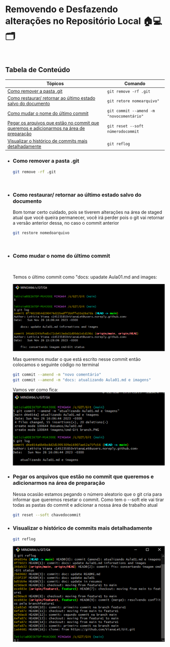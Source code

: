 # Removendo e Desfazendo alterações no Repositório Local 🏠💻🗂
<br>

## Tabela de Conteúdo
| Tópicos | Comando |
| ------  | ------- |
| [Como remover a pasta .git](#como-remover-a-pasta-git)| `git remove -rf .git`|
| [Como restaurar/ retornar ao último estado salvo do documento](#como-restaurar-retornar-ao-último-estado-salvo-do-documento)| `git retore nomearquivo"`|
|[Como mudar o nome do último commit](#como-mudar-o-nome-do-último-commit)| `git commit --amend -m "novocomentário"`|
|[Pegar os arquivos que estão no commit que queremos e adicionarmos na área de preparação](#pegar-os-arquivos-que-estão-no-commit-que-queremos-e-adicionarmos-na-área-de-preparação) | `git reset --soft númerodocommit`
|[Visualizar o histórico de commits mais detalhadamente](#visualizar-o-histórico-de-commits-mais-detalhadamente)| `git reflog`

- ### Como remover a pasta .git
    ``` bash
    git remove -rf .git
    ```
<br>

- ### Como restaurar/ retornar ao último estado salvo do documento
    Bom tomar certo cuidado, pois se tiverem alterações na área de staged atual que você queira permanecer, você irá perder pois o git vai retornar a versão anterior dessa, no caso o commit anterior
    ``` bash
    git restore nomedoarquivo
    ```
<br>

- ### Como mudar o nome do último commit
    <br>

    Temos o último commit como "docs: upadate Aula01.md and images:

    <img src="../imagens/ultimo commit.PNG">

    Mas queremos mudar o que está escrito nesse commit então colocamos o seguinte código no terminal
    ```bash
    git commit --amend -m "novo comentário"
    git commit --amend -m "docs: atualizando Aula01.md e imagens"
    ```
    Vamos ver como fica:
    <img src="../imagens/cmd-Git commit --amend -m.PNG">

- ### Pegar os arquivos que estão no commit que queremos e adicionarmos na área de preparação
    Nessa ocasião estamos pegando o número aleatorio que o git cria para informar que queremos resetar o commit. Como tem o --soft ele vai tirar todas as pastas do commit e adicionar a nossa área de trabalho atual
    ```bash
    git reset --soft chavedocommit
    ```
- ### Visualizar o histórico de commits mais detalhadamente
    ``` bash
    git reflog
    ```
    <img src="../imagens/cmd-Git reflog.PNG">